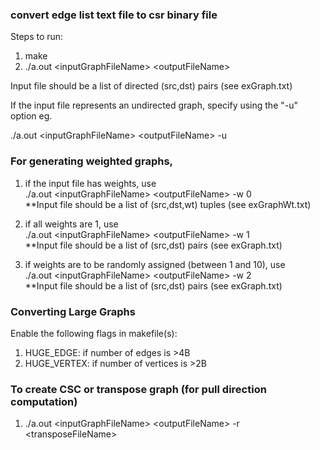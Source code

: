 ### convert edge list text file to csr binary file ###

Steps to run:
1. make
2. ./a.out \<inputGraphFileName\> \<outputFileName\>

Input file should be a list of directed (src,dst) pairs (see exGraph.txt) <br />

If the input file represents an undirected graph, specify using the "-u" option eg. <br />

 ./a.out \<inputGraphFileName\> \<outputFileName\> -u  <br />



### For generating weighted graphs, ###

1. if the input file has weights, use <br />
    ./a.out \<inputGraphFileName\> \<outputFileName\> -w 0 <br />
    **Input file should be a list of (src,dst,wt) tuples (see exGraphWt.txt)

2. if all weights are 1, use <br />
    ./a.out \<inputGraphFileName\> \<outputFileName\> -w 1 <br />
    **Input file should be a list of (src,dst) pairs (see exGraph.txt)

3. if weights are to be randomly assigned (between 1 and 10), use <br />
    ./a.out \<inputGraphFileName\> \<outputFileName\> -w 2 <br />
    **Input file should be a list of (src,dst) pairs (see exGraph.txt)


### Converting Large Graphs ### 
Enable the following flags in makefile(s):
1. HUGE\_EDGE: if number of edges is >4B
2. HUGE\_VERTEX: if number of vertices is >2B 


### To create CSC or transpose graph (for pull direction computation) ###
1. ./a.out \<inputGraphFileName\> \<outputFileName\> -r \<transposeFileName\>
